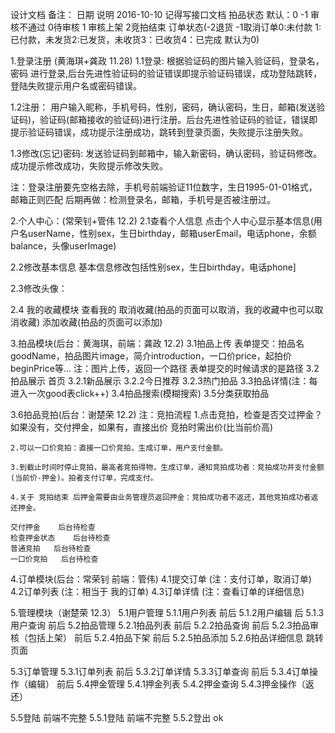 设计文档
备注：
日期	说明
2016-10-10	记得写接口文档
拍品状态
    默认：0
    -1 审核不通过
    0待审核
    1 审核上架
    2竞拍结束
订单状态(-2退货 -1取消订单0:未付款 1:已付款，未发货2:已发货，未收货3：已收货4：已完成 默认为0)


1.登录注册 (黄海琪+龚政  11.28)
1.1登录:
根据验证码的图片输入验证码，登录名，密码 进行登录,后台先进性验证码的验证错误即提示验证码错误，成功登陆跳转，登陆失败提示用户名或密码错误。

 1.2注册：
用户输入昵称，手机号码，性别，密码，确认密码，生日，邮箱(发送验证码)，验证码(邮箱接收的验证码)进行注册。后台先进性验证码的验证，错误即提示验证码错误，成功提示注册成功，跳转到登录页面，失败提示注册失败。

1.3修改(忘记)密码: 
发送验证码到邮箱中，输入新密码，确认密码，验证码修改。成功提示修改成功，失败提示修改失败。

注：登录注册要先空格去除，手机号前端验证11位数字，生日1995-01-01格式，邮箱正则匹配
	后期再做：检测登录名，邮箱，手机号是否被注册过。




2.个人中心：(常荣钊+管伟  12.2)
2.1查看个人信息
点击个人中心显示基本信息(用户名userName，性别sex，生日birthday，邮箱userEmail，电话phone，余额balance，头像userImage)

2.2修改基本信息
	基本信息修改包括性别sex，生日birthday，电话phone]

2.3修改头像：

2.4 我的收藏模块
    查看我的
    取消收藏(拍品的页面可以取消，我的收藏中也可以取消收藏)
    添加收藏(拍品的页面可以添加)


3.拍品模块(后台：黄海琪，前端：龚政  12.2)
3.1拍品上传
表单提交：拍品名goodName，拍品图片image，简介introduction，一口价price，起拍价beginPrice等...
    注：图片上传，返回一个路径
        表单提交的时候请求的是路径
3.2拍品展示  首页
3.2.1新品展示
3.2.2今日推荐
3.2.3热门拍品
3.3拍品详情(注：每进入一次good表click++)
3.4拍品搜索(模糊搜索)
3.5分类获取拍品


3.6拍品竞拍(后台：谢楚荣   12.2)
注：竞拍流程
	1.点击竞拍，检查是否交过押金？如果没有，交付押金，如果有，直接出价
    竞拍时需出价(比当前价高)

	2.可以一口价竞拍：直接一口价竞拍，生成订单，用户支付金额。

    3.到截止时间时停止竞拍，最高者竞拍得物，生成订单，通知竞拍成功者：竞拍成功并支付金额(当前价-押金)。拍者支付订单，完成支付。

    4.关于 竞拍结束 后押金需要由业务管理员返回押金：竞拍成功者不返还，其他竞拍成功者返还押金。

    交付押金    后台待检查
    检查押金状态    后台待检查
    普通竞拍   后台待检查
    一口价竞拍   后台待检查


4.订单模块(后台：常荣钊 前端：管伟)
4.1提交订单
(注：支付订单，取消订单)
4.2订单列表
(注：相当于 我的订单)
4.3订单详情
(注：查看订单的详细信息)



5.管理模块（谢楚荣   12.3）
5.1用户管理
	5.1.1用户列表  前后
	5.1.2用户编辑  后
	5.1.3用户查询  前后
5.2拍品管理
	5.2.1拍品列表  前后
	5.2.2拍品查询  前后
	5.2.3拍品审核（包括上架） 前后
	5.2.4拍品下架   前后
	5.2.5拍品添加
	5.2.6拍品详细信息  跳转页面

5.3订单管理
	5.3.1订单列表   前后
	5.3.2订单详情
	5.3.3订单查询   前后
	5.3.4订单操作（编辑）  前后
5.4押金管理
	5.4.1押金列表
	5.4.2押金查询
	5.4.3押金操作（返还）

		
5.5登陆   前端不完整
	5.5.1登陆   前端不完整
	5.5.2登出   ok

